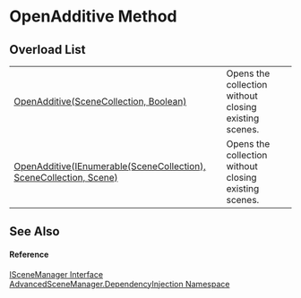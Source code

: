 # OpenAdditive Method


## Overload List
<table>
<tr>
<td><a href="M_AdvancedSceneManager_DependencyInjection_ISceneManager_OpenAdditive.md">OpenAdditive(SceneCollection, Boolean)</a></td>
<td>Opens the collection without closing existing scenes.</td></tr>
<tr>
<td><a href="M_AdvancedSceneManager_DependencyInjection_ISceneManager_OpenAdditive_1.md">OpenAdditive(IEnumerable(SceneCollection), SceneCollection, Scene)</a></td>
<td>Opens the collection without closing existing scenes.</td></tr>
</table>

## See Also


#### Reference
<a href="T_AdvancedSceneManager_DependencyInjection_ISceneManager.md">ISceneManager Interface</a>  
<a href="N_AdvancedSceneManager_DependencyInjection.md">AdvancedSceneManager.DependencyInjection Namespace</a>  
